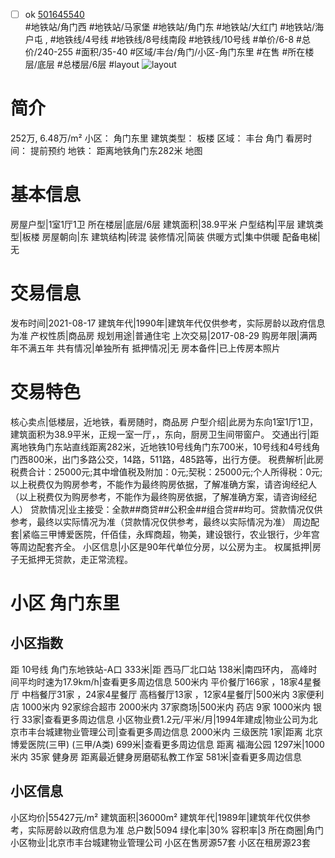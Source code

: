 - [ ] ok [501645540](https://bj.5i5j.com/ershoufang/501645540.html)  
 #地铁站/角门西 #地铁站/马家堡 #地铁站/角门东 #地铁站/大红门 #地铁站/海户屯 ,  #地铁线/4号线 #地铁线/8号线南段 #地铁线/10号线
#单价/6-8 #总价/240-255 #面积/35-40   #区域/丰台/角门/小区-角门东里 #在售 #所在楼层/底层 #总楼层/6层 #layout 
![layout](http://image2a.5i5j.com/bdir/layout/b8904724c20847948264865e9a8e8021.JPG_P5.jpg) 
# 简介 
 252万,  6.48万/m² 
小区： 角门东里
建筑类型： 板楼
区域： 丰台 角门
看房时间： 提前预约
地铁： 距离地铁角门东282米 地图
# 基本信息 
 房屋户型|1室1厅1卫
所在楼层|底层/6层
建筑面积|38.9平米
户型结构|平层
建筑类型|板楼
房屋朝向|东
建筑结构|砖混
装修情况|简装
供暖方式|集中供暖
配备电梯|无
# 交易信息 
 发布时间|2021-08-17
建筑年代|1990年|建筑年代仅供参考，实际房龄以政府信息为准
产权性质|商品房
规划用途|普通住宅
上次交易|2017-08-29
购房年限|满两年不满五年
共有情况|单独所有
抵押情况|无
房本备件|已上传房本照片
# 交易特色 
 核心卖点|低楼层，近地铁，看房随时，商品房
户型介绍|此房为东向1室1厅1卫，建筑面积为38.9平米，正规一室一厅，，东向，厨房卫生间带窗户。
交通出行|距离地铁角门东站直线距离282米，近地铁10号线角门东700米，10号线和4号线角门西800米，出门多路公交，14路，511路，485路等，出行方便。
税费解析|此房税费合计：25000元;其中增值税及附加：0元;契税：25000元;个人所得税：0元;以上税费仅为购房参考，不能作为最终购房依据，了解准确方案，请咨询经纪人（以上税费仅为购房参考，不能作为最终购房依据，了解准确方案，请咨询经纪人）
贷款情况|业主接受：全款##商贷##公积金##组合贷##均可。贷款情况仅供参考，最终以实际情况为准（贷款情况仅供参考，最终以实际情况为准）
周边配套|紧临三甲博爱医院，仟佰佳，永辉商超，物美，建设银行，农业银行，少年宫等周边配套齐全。
小区信息|小区是90年代单位分房，以公房为主。
权属抵押|房子无抵押无贷款，走正常流程。
# 小区 角门东里
## 小区指数 
 距 10号线 角门东地铁站-A口 333米|距 西马厂北口站 138米|南四环内， 高峰时间平均时速为17.9km/h|查看更多周边信息
500米内 平价餐厅166家 ，18家4星餐厅
中档餐厅31家 ，24家4星餐厅
高档餐厅13家 ，12家4星餐厅|500米内 3家便利店
1000米内 92家综合超市
2000米内 37家商场|500米内 药店 9家
1000米内 银行 33家|查看更多周边信息
小区物业费1.2元/平米/月|1994年建成|物业公司为北京市丰台城建物业管理公司|查看更多周边信息
2000米内 三级医院 1家|距离 北京博爱医院(三甲) (三甲/A类) 699米|查看更多周边信息
距离 福海公园 1297米|1000米内 35家 健身房
距离最近健身房磨砺私教工作室 581米|查看更多周边信息
## 小区信息 
 小区均价|55427元/m²
建筑面积|36000m²
建筑年代|1989年|建筑年代仅供参考，实际房龄以政府信息为准
总户数|5094
绿化率|30%
容积率|3
所在商圈|角门
小区物业|北京市丰台城建物业管理公司
小区在售房源57套
小区在租房源23套

